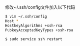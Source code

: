 修改~/.ssh/config文件加入以下代码

```bash
$ vim ~/.ssh/config
Host *
HostkeyAlgorithms +ssh-rsa
PubkeyAcceptedKeyTypes +ssh-rsa
 
$ sudo service ssh restart
```

